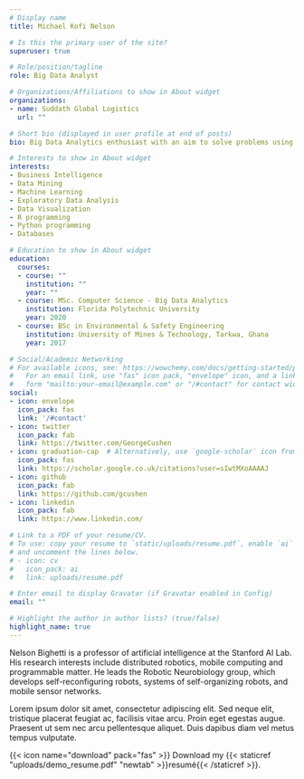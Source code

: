 ```yaml
---
# Display name
title: Michael Kofi Nelson

# Is this the primary user of the site?
superuser: true

# Role/position/tagline
role: Big Data Analyst

# Organizations/Affiliations to show in About widget
organizations:
- name: Suddath Global Logistics
  url: ""

# Short bio (displayed in user profile at end of posts)
bio: Big Data Analytics enthusiast with an aim to solve problems using data driven technologies to make strategic decisions and optimize resources. A wide experience in analyzing and drawing insights from large data sets using diverse knowledge in analytics and data mining. An ardent research scientist with over three (3) years of laboratory experience in research areas such as sampling, wastewater treatment systems, fuel oils, material synthesis, and hazardous waste management. 

# Interests to show in About widget
interests:
- Business Intelligence
- Data Mining
- Machine Learning
- Exploratory Data Analysis
- Data Visualization
- R programming
- Python programming
- Databases

# Education to show in About widget
education:
  courses:
  - course: ""
    institution: ""
    year: ""
  - course: MSc. Computer Science - Big Data Analytics
    institution: Florida Polytechnic University
    year: 2020
  - course: BSc in Environmental & Safety Engineering
    institution: University of Mines & Technology, Tarkwa, Ghana
    year: 2017

# Social/Academic Networking
# For available icons, see: https://wowchemy.com/docs/getting-started/page-builder/#icons
#   For an email link, use "fas" icon pack, "envelope" icon, and a link in the
#   form "mailto:your-email@example.com" or "/#contact" for contact widget.
social:
- icon: envelope
  icon_pack: fas
  link: '/#contact'
- icon: twitter
  icon_pack: fab
  link: https://twitter.com/GeorgeCushen
- icon: graduation-cap  # Alternatively, use `google-scholar` icon from `ai` icon pack
  icon_pack: fas
  link: https://scholar.google.co.uk/citations?user=sIwtMXoAAAAJ
- icon: github
  icon_pack: fab
  link: https://github.com/gcushen
- icon: linkedin
  icon_pack: fab
  link: https://www.linkedin.com/

# Link to a PDF of your resume/CV.
# To use: copy your resume to `static/uploads/resume.pdf`, enable `ai` icons in `params.toml`, 
# and uncomment the lines below.
# - icon: cv
#   icon_pack: ai
#   link: uploads/resume.pdf

# Enter email to display Gravatar (if Gravatar enabled in Config)
email: ""

# Highlight the author in author lists? (true/false)
highlight_name: true
---
```


Nelson Bighetti is a professor of artificial intelligence at the Stanford AI Lab. His research interests include distributed robotics, mobile computing and programmable matter. He leads the Robotic Neurobiology group, which develops self-reconfiguring robots, systems of self-organizing robots, and mobile sensor networks.

Lorem ipsum dolor sit amet, consectetur adipiscing elit. Sed neque elit, tristique placerat feugiat ac, facilisis vitae arcu. Proin eget egestas augue. Praesent ut sem nec arcu pellentesque aliquet. Duis dapibus diam vel metus tempus vulputate.

{{< icon name="download" pack="fas" >}} Download my {{< staticref "uploads/demo_resume.pdf" "newtab" >}}resumé{{< /staticref >}}.
